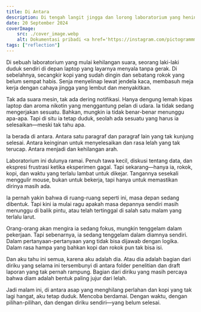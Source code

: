 ```yaml
---
title: Di Antara
description: Di tengah langit jingga dan lorong laboratorium yang hening, ia berdiri diam. Bukan karena pintu tak terbuka, tapi karena ia belum tahu ke mana ingin pergi.
date: 20 September 2024
coverImage:
    src: ./cover_image.webp
    alt: Dokumentasi pribadi <a href='https://instagram.com/pictogrammmer'>@pictogrammmer</a>
tags: ["reflection"]
---
```


Di sebuah laboratorium yang mulai kehilangan suara, seorang laki-laki duduk sendiri di depan laptop yang layarnya menyala tanpa gerak. Di sebelahnya, secangkir kopi yang sudah dingin dan sebatang rokok yang belum sempat habis. Senja menyelinap lewat jendela kaca, membasuh meja kerja dengan cahaya jingga yang lembut dan menyakitkan.

Tak ada suara mesin, tak ada dering notifikasi. Hanya dengung lemah kipas laptop dan aroma nikotin yang menggantung pelan di udara. Ia tidak sedang mengerjakan sesuatu. Bahkan, mungkin ia tidak benar-benar menunggu apa-apa. Tapi di situ ia tetap duduk, seolah ada sesuatu yang harus ia selesaikan—meski tak tahu apa.

Ia berada di antara.
Antara satu paragraf dan paragraf lain yang tak kunjung selesai.
Antara keinginan untuk menyelesaikan dan rasa lelah yang tak terucap.
Antara menjadi dan kehilangan arah.

Laboratorium ini dulunya ramai. Penuh tawa kecil, diskusi tentang data, dan ekspresi frustrasi ketika eksperimen gagal. Tapi sekarang—hanya ia, rokok, kopi, dan waktu yang terlalu lambat untuk dikejar. Tangannya sesekali menggulir mouse, bukan untuk bekerja, tapi hanya untuk memastikan dirinya masih ada.

Ia pernah yakin bahwa di ruang-ruang seperti ini, masa depan sedang dibentuk. Tapi kini ia mulai ragu apakah masa depannya sendiri masih menunggu di balik pintu, atau telah tertinggal di salah satu malam yang terlalu larut.

Orang-orang akan mengira ia sedang fokus, mungkin tenggelam dalam pekerjaan. Tapi sebenarnya, ia sedang tenggelam dalam diamnya sendiri. Dalam pertanyaan-pertanyaan yang tidak bisa dijawab dengan logika. Dalam rasa hampa yang bahkan kopi dan rokok pun tak bisa isi.

Dan aku tahu ini semua, karena aku adalah dia.
Atau dia adalah bagian dari diriku yang selama ini tersembunyi di antara folder penelitian dan draft laporan yang tak pernah rampung.
Bagian dari diriku yang masih percaya bahwa diam adalah bentuk paling jujur dari lelah.

Jadi malam ini, di antara asap yang menghilang perlahan dan kopi yang tak lagi hangat, aku tetap duduk. Mencoba berdamai. Dengan waktu, dengan pilihan-pilihan, dan dengan diriku sendiri—yang belum selesai.